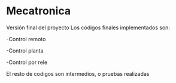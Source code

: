 # Mecatronica
Versión final del proyecto
Los códigos finales implementados son:

  -Control remoto
	
  -Control planta
	
  -Control por rele
	


El resto de codigos son intermedios, o pruebas realizadas
